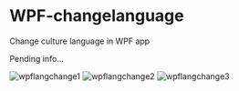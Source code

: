 # WPF-changelanguage
Change culture language in WPF app 

Pending info...

![wpflangchange1](https://cloud.githubusercontent.com/assets/15225853/11324896/e205b0fc-9179-11e5-899b-034791154dee.png)
![wpflangchange2](https://cloud.githubusercontent.com/assets/15225853/11324905/1ce3e2ac-917a-11e5-9dd7-7dc8022e677a.png)
![wpflangchange3](https://cloud.githubusercontent.com/assets/15225853/11324906/25ffcdc4-917a-11e5-9fe6-09d944521838.png)
